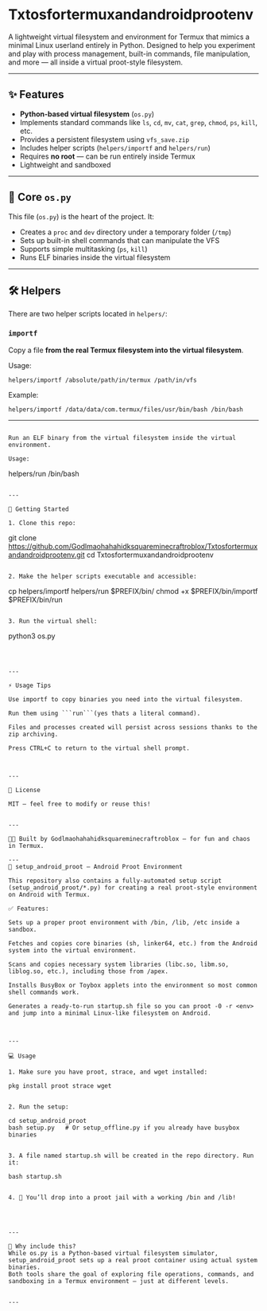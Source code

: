 # Txtosfortermuxandandroidprootenv

A lightweight virtual filesystem and environment for Termux that mimics a minimal Linux userland entirely in Python. Designed to help you experiment and play with process management, built-in commands, file manipulation, and more — all inside a virtual proot-style filesystem.

---

## ✨ Features

- **Python-based virtual filesystem** (`os.py`)
- Implements standard commands like `ls`, `cd`, `mv`, `cat`, `grep`, `chmod`, `ps`, `kill`, etc.
- Provides a persistent filesystem using `vfs_save.zip`
- Includes helper scripts (`helpers/importf` and `helpers/run`)
- Requires **no root** — can be run entirely inside Termux
- Lightweight and sandboxed

---

## 🧠 Core `os.py`

This file (`os.py`) is the heart of the project. It:
- Creates a `proc` and `dev` directory under a temporary folder (`/tmp`)
- Sets up built-in shell commands that can manipulate the VFS
- Supports simple multitasking (`ps`, `kill`)
- Runs ELF binaries inside the virtual filesystem

---

## 🛠️ Helpers

There are two helper scripts located in `helpers/`:
  
### `importf`
Copy a file **from the real Termux filesystem into the virtual filesystem**.

Usage:
```
helpers/importf /absolute/path/in/termux /path/in/vfs
```
Example:
```
helpers/importf /data/data/com.termux/files/usr/bin/bash /bin/bash
```

---

```run

Run an ELF binary from the virtual filesystem inside the virtual environment.

Usage:
```
helpers/run /bin/bash
```

---

🧪 Getting Started

1. Clone this repo:
```
git clone https://github.com/Godlmaohahahidksquareminecraftroblox/Txtosfortermuxandandroidprootenv.git
cd Txtosfortermuxandandroidprootenv
```

2. Make the helper scripts executable and accessible:
```
cp helpers/importf helpers/run $PREFIX/bin/
chmod +x $PREFIX/bin/importf $PREFIX/bin/run
```

3. Run the virtual shell:
```
python3 os.py
```



---

⚡ Usage Tips

Use importf to copy binaries you need into the virtual filesystem.

Run them using ```run```(yes thats a literal command).

Files and processes created will persist across sessions thanks to the zip archiving.

Press CTRL+C to return to the virtual shell prompt.



---

📝 License

MIT — feel free to modify or reuse this!


---

👨‍💻 Built by Godlmaohahahidksquareminecraftroblox — for fun and chaos in Termux.

---
📱 setup_android_proot — Android Proot Environment

This repository also contains a fully-automated setup script (setup_android_proot/*.py) for creating a real proot-style environment on Android with Termux.

✅ Features:

Sets up a proper proot environment with /bin, /lib, /etc inside a sandbox.

Fetches and copies core binaries (sh, linker64, etc.) from the Android system into the virtual environment.

Scans and copies necessary system libraries (libc.so, libm.so, liblog.so, etc.), including those from /apex.

Installs BusyBox or Toybox applets into the environment so most common shell commands work.

Generates a ready-to-run startup.sh file so you can proot -0 -r <env> and jump into a minimal Linux-like filesystem on Android.



---

💻 Usage

1. Make sure you have proot, strace, and wget installed:

pkg install proot strace wget


2. Run the setup:

cd setup_android_proot
bash setup.py   # Or setup_offline.py if you already have busybox binaries


3. A file named startup.sh will be created in the repo directory. Run it:

bash startup.sh


4. 🎉 You’ll drop into a proot jail with a working /bin and /lib!




---

🤷 Why include this?
While os.py is a Python-based virtual filesystem simulator, setup_android_proot sets up a real proot container using actual system binaries.
Both tools share the goal of exploring file operations, commands, and sandboxing in a Termux environment — just at different levels.


---
